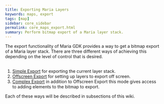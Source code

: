 ```yaml
---
title: Exporting Maria Layers
keywords: maps, export
tags: [map]
sidebar: core_sidebar
permalink: core_maps_export.html
summary: Perform bitmap export of a Maria layer stack. 
---
```


The export functionality of Maria GDK provides a way to get a bitmap export of a Maria layer stack. There are three different ways of achieving this depending on the level of control that is desired.
 <br/><br/>
 1.  [Simple Export](./core_maps_export_simple.html) for exporting the current layer stack. <br/>
 2.  [Offscreen Export](./core_maps_export_offscreen.html) for setting up layers to export off screen. <br/>
 3.  [Complex Export](./core_maps_export_complex.html) in addition to Offscreen Export this mode gives access to adding elements to the bitmap to export. <br/>

Each of these ways will be described in subsections of this wiki.
